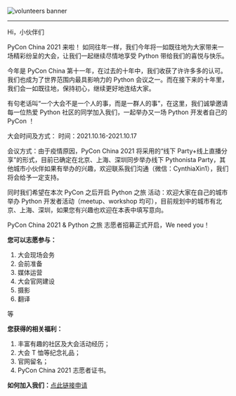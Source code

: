 ![volunteers banner](/2021/assets/images/volunteers_banner.jpg)

---

Hi，小伙伴们

PyCon China 2021 来啦！
如同往年一样，我们今年将一如既往地为大家带来一场精彩纷呈的大会，让我们一起继续尽情地享受 Python 带给我们的喜悦与快乐。

今年是 PyCon China 第十一年，在过去的十年中，我们收获了许许多多的认可。我们也成为了世界范围内最具影响力的 Python 会议之一。而在接下来的十年里，我们会一如既往地，保持初心，继续更好地连结大家。

有句老话叫“一个大会不是一个人的事，而是一群人的事”，在这里，我们诚挚邀请每一位热爱 Python 社区的同学加入我们，一起举办又一场 Python 开发者自己的 PyCon ！

大会时间及方式：
时间：2021.10.16-2021.10.17

会议方式：由于疫情原因，PyCon China 2021 将采用的“线下 Party+线上直播分享”的形式，目前已确定在北京、上海、深圳同步举办线下 Pythonista Party，其他城市小伙伴如果有举办的兴趣，欢迎联系我们沟通（微信：CynthiaXin1），我们将会给予一定支持。

同时我们希望在本次 PyCon 之后开启 Python 之旅 活动：欢迎大家在自己的城市举办 Python 开发者活动（meetup、workshop 均可），目前规划中的城市有北京、上海、深圳，如果您有兴趣也欢迎在本表中填写意向。

PyCon China 2021 & Python 之旅 志愿者招募正式开启，We need you！

**您可以志愿参与：**

1. 大会现场会务
2. 会前准备
3. 媒体运营
4. 大会官网建设
5. 摄影
6. 翻译

等

**您获得的相关福利：**

1. 丰富有趣的社区及大会活动经历；
2. 大会 T 恤等纪念礼品；
3. 官网留名；
4. PyCon China 2021 志愿者证书。

**如何加入我们：**[点此链接申请](https://jinshuju.net/f/TNFeKL)

